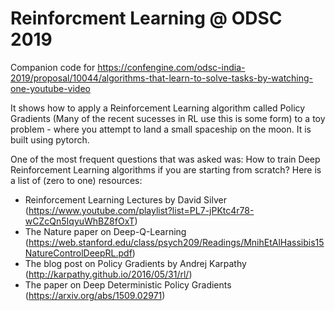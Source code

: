 # Reinforcment Learning @ ODSC 2019

Companion code for https://confengine.com/odsc-india-2019/proposal/10044/algorithms-that-learn-to-solve-tasks-by-watching-one-youtube-video

It shows how to apply a Reinforcement Learning algorithm called Policy Gradients (Many of the recent sucesses in RL use this is some form) to a toy problem - where you attempt to land a small spaceship on the moon. It is built using pytorch. 

One of the most frequent questions that was asked was: How to train Deep Reinforcement Learning algorithms if you are starting from scratch? Here is a list of (zero to one) resources:

 - Reinforcement Learning Lectures by David Silver (https://www.youtube.com/playlist?list=PL7-jPKtc4r78-wCZcQn5IqyuWhBZ8fOxT)
 - The Nature paper on Deep-Q-Learning (https://web.stanford.edu/class/psych209/Readings/MnihEtAlHassibis15NatureControlDeepRL.pdf)
 - The blog post on Policy Gradients by Andrej Karpathy (http://karpathy.github.io/2016/05/31/rl/)
 - The paper on Deep Deterministic Policy Gradients (https://arxiv.org/abs/1509.02971)
